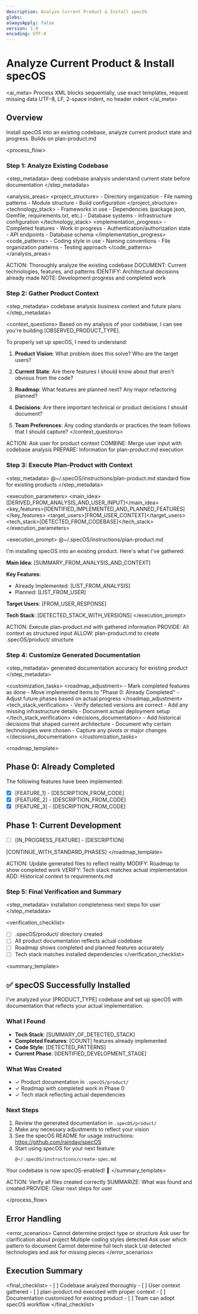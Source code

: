```yaml
---
description: Analyze Current Product & Install specOS
globs:
alwaysApply: false
version: 1.0
encoding: UTF-8
---
```


# Analyze Current Product & Install specOS

<ai_meta>
<rules>Process XML blocks sequentially, use exact templates, request missing data</rules>
<format>UTF-8, LF, 2-space indent, no header indent</format>
</ai_meta>

## Overview

Install specOS into an existing codebase, analyze current product state and progress. Builds on plan-product.md

<process_flow>

<step number="1" name="analyze_existing_codebase">

### Step 1: Analyze Existing Codebase

<step_metadata>
<action>deep codebase analysis</action>
<purpose>understand current state before documentation</purpose>
</step_metadata>

<analysis_areas>
<project_structure> - Directory organization - File naming patterns - Module structure - Build configuration
</project_structure>
<technology_stack> - Frameworks in use - Dependencies (package.json, Gemfile, requirements.txt, etc.) - Database systems - Infrastructure configuration
</technology_stack>
<implementation_progress> - Completed features - Work in progress - Authentication/authorization state - API endpoints - Database schema
</implementation_progress>
<code_patterns> - Coding style in use - Naming conventions - File organization patterns - Testing approach
</code_patterns>
</analysis_areas>

<instructions>
  ACTION: Thoroughly analyze the existing codebase
  DOCUMENT: Current technologies, features, and patterns
  IDENTIFY: Architectural decisions already made
  NOTE: Development progress and completed work
</instructions>

</step>

<step number="2" name="gather_product_context">

### Step 2: Gather Product Context

<step_metadata>
<supplements>codebase analysis</supplements>
<gathers>business context and future plans</gathers>
</step_metadata>

<context_questions>
Based on my analysis of your codebase, I can see you're building [OBSERVED_PRODUCT_TYPE].

To properly set up specOS, I need to understand:

1. **Product Vision**: What problem does this solve? Who are the target users?

2. **Current State**: Are there features I should know about that aren't obvious from the code?

3. **Roadmap**: What features are planned next? Any major refactoring planned?

4. **Decisions**: Are there important technical or product decisions I should document?

5. **Team Preferences**: Any coding standards or practices the team follows that I should capture?
   </context_questions>

<instructions>
  ACTION: Ask user for product context
  COMBINE: Merge user input with codebase analysis
  PREPARE: Information for plan-product.md execution
</instructions>

</step>

<step number="3" name="execute_plan_product">

### Step 3: Execute Plan-Product with Context

<step_metadata>
<uses>@~/.specOS/instructions/plan-product.md</uses>
<modifies>standard flow for existing products</modifies>
</step_metadata>

<execution_parameters>
<main_idea>[DERIVED_FROM_ANALYSIS_AND_USER_INPUT]</main_idea>
<key_features>[IDENTIFIED_IMPLEMENTED_AND_PLANNED_FEATURES]</key_features>
<target_users>[FROM_USER_CONTEXT]</target_users>
<tech_stack>[DETECTED_FROM_CODEBASE]</tech_stack>
</execution_parameters>

<execution_prompt>
@~/.specOS/instructions/plan-product.md

I'm installing specOS into an existing product. Here's what I've gathered:

**Main Idea**: [SUMMARY_FROM_ANALYSIS_AND_CONTEXT]

**Key Features**:

- Already Implemented: [LIST_FROM_ANALYSIS]
- Planned: [LIST_FROM_USER]

**Target Users**: [FROM_USER_RESPONSE]

**Tech Stack**: [DETECTED_STACK_WITH_VERSIONS]
</execution_prompt>

<instructions>
  ACTION: Execute plan-product.md with gathered information
  PROVIDE: All context as structured input
  ALLOW: plan-product.md to create .specOS/product/ structure
</instructions>

</step>

<step number="4" name="customize_generated_files">

### Step 4: Customize Generated Documentation

<step_metadata>
<refines>generated documentation</refines>
<ensures>accuracy for existing product</ensures>
</step_metadata>

<customization_tasks>
<roadmap_adjustment> - Mark completed features as done - Move implemented items to "Phase 0: Already Completed" - Adjust future phases based on actual progress
</roadmap_adjustment>
<tech_stack_verification> - Verify detected versions are correct - Add any missing infrastructure details - Document actual deployment setup
</tech_stack_verification>
<decisions_documentation> - Add historical decisions that shaped current architecture - Document why certain technologies were chosen - Capture any pivots or major changes
</decisions_documentation>
</customization_tasks>

<roadmap_template>

## Phase 0: Already Completed

The following features have been implemented:

- [x] [FEATURE_1] - [DESCRIPTION_FROM_CODE]
- [x] [FEATURE_2] - [DESCRIPTION_FROM_CODE]
- [x] [FEATURE_3] - [DESCRIPTION_FROM_CODE]

## Phase 1: Current Development

- [ ] [IN_PROGRESS_FEATURE] - [DESCRIPTION]

[CONTINUE_WITH_STANDARD_PHASES]
</roadmap_template>

<instructions>
  ACTION: Update generated files to reflect reality
  MODIFY: Roadmap to show completed work
  VERIFY: Tech stack matches actual implementation
  ADD: Historical context to requirements.md
</instructions>

</step>

<step number="5" name="final_verification">

### Step 5: Final Verification and Summary

<step_metadata>
<verifies>installation completeness</verifies>
<provides>next steps for user</provides>
</step_metadata>

<verification_checklist>

- [ ] .specOS/product/ directory created
- [ ] All product documentation reflects actual codebase
- [ ] Roadmap shows completed and planned features accurately
- [ ] Tech stack matches installed dependencies
      </verification_checklist>

<summary_template>

## ✅ specOS Successfully Installed

I've analyzed your [PRODUCT_TYPE] codebase and set up specOS with documentation that reflects your actual implementation.

### What I Found

- **Tech Stack**: [SUMMARY_OF_DETECTED_STACK]
- **Completed Features**: [COUNT] features already implemented
- **Code Style**: [DETECTED_PATTERNS]
- **Current Phase**: [IDENTIFIED_DEVELOPMENT_STAGE]

### What Was Created

- ✓ Product documentation in `.specOS/product/`
- ✓ Roadmap with completed work in Phase 0
- ✓ Tech stack reflecting actual dependencies

### Next Steps

1. Review the generated documentation in `.specOS/product/`
2. Make any necessary adjustments to reflect your vision
3. See the specOS README for usage instructions: https://github.com/rainday/specOS
4. Start using specOS for your next feature:
   ```
   @~/.specOS/instructions/create-spec.md
   ```

Your codebase is now specOS-enabled! 🚀
</summary_template>

<instructions>
  ACTION: Verify all files created correctly
  SUMMARIZE: What was found and created
  PROVIDE: Clear next steps for user
</instructions>

</step>

</process_flow>

## Error Handling

<error_scenarios>
<scenario name="no_clear_structure">
<condition>Cannot determine project type or structure</condition>
<action>Ask user for clarification about project</action>
</scenario>
<scenario name="conflicting_patterns">
<condition>Multiple coding styles detected</condition>
<action>Ask user which pattern to document</action>
</scenario>
<scenario name="missing_dependencies">
<condition>Cannot determine full tech stack</condition>
<action>List detected technologies and ask for missing pieces</action>
</scenario>
</error_scenarios>

## Execution Summary

<final_checklist>
<verify> - [ ] Codebase analyzed thoroughly - [ ] User context gathered - [ ] plan-product.md executed with proper context - [ ] Documentation customized for existing product - [ ] Team can adopt specOS workflow
</verify>
</final_checklist>
